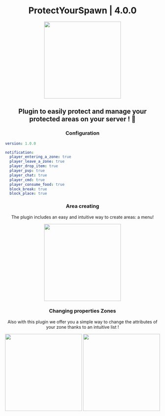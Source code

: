 <h1 align="center">ProtectYourSpawn | 4.0.0</h1>
<p align="center">
  <img width="250" height="250" src="https://github.com/Refaltor77/ProtectYourSpawn/blob/main/logo.png">
</p>

<h2 align="center">Plugin to easily protect and manage your protected areas on your server ! 🎊</h2>

<h3 align="center">Configuration</h3>

```YAML
version: 1.0.0

notification:
  player_entering_a_zone: true
  player_leave_a_zone: true
  player_drop_item: true
  player_pvp: true
  player_chat: true
  player_cmd: true
  player_consume_food: true
  block_break: true
  block_place: true
```
<h3 align="center">Area creating</h3>

<p align="center"> The plugin includes an easy and intuitive way to create areas: a menu!<br></p>
<p align="center">
  <img width="250" height="250" src="https://github.com/Refaltor77/ProtectYourSpawn/blob/main/menu.png">
</p>

<h3 align="center">Changing properties Zones</h3>

<p align="center"> Also with this plugin we offer you a simple way to change the attributes of your zone thanks to an intuitive list !<br></p>
<p align="center">
  <img width="250" height="250" src="https://github.com/Refaltor77/ProtectYourSpawn/blob/main/menu_list.png">
  <img width="250" height="250" src="https://github.com/Refaltor77/ProtectYourSpawn/blob/main/menu_modified.png">
</p>

